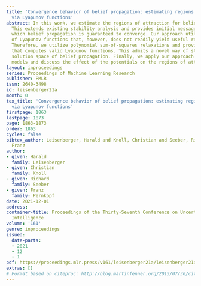 ```yaml
---
title: 'Convergence behavior of belief propagation: estimating regions of attraction
  via Lyapunov functions'
abstract: In this work, we estimate the regions of attraction for belief propagation.
  This extends existing stability analysis and provides initial message values for
  which belief propagation is guaranteed to converge. Our approach utilizes the theory
  of Lyapunov functions that, however, does not readily yield useful regions of attraction.
  Therefore, we utilize polynomial sum-of-squares relaxations and provide an algorithm
  that computes valid Lyapunov functions. This admits a novel way of studying the
  solution space of belief propagation. Finally, we apply our approach to small-scale
  models and discuss the effect of the potentials on the regions of attraction.
layout: inproceedings
series: Proceedings of Machine Learning Research
publisher: PMLR
issn: 2640-3498
id: leisenberger21a
month: 0
tex_title: 'Convergence behavior of belief propagation: estimating regions of attraction
  via Lyapunov functions'
firstpage: 1863
lastpage: 1873
page: 1863-1873
order: 1863
cycles: false
bibtex_author: Leisenberger, Harald and Knoll, Christian and Seeber, Richard and Pernkopf,
  Franz
author:
- given: Harald
  family: Leisenberger
- given: Christian
  family: Knoll
- given: Richard
  family: Seeber
- given: Franz
  family: Pernkopf
date: 2021-12-01
address:
container-title: Proceedings of the Thirty-Seventh Conference on Uncertainty in Artificial
  Intelligence
volume: '161'
genre: inproceedings
issued:
  date-parts:
  - 2021
  - 12
  - 1
pdf: https://proceedings.mlr.press/v161/leisenberger21a/leisenberger21a.pdf
extras: []
# Format based on citeproc: http://blog.martinfenner.org/2013/07/30/citeproc-yaml-for-bibliographies/
---
```

